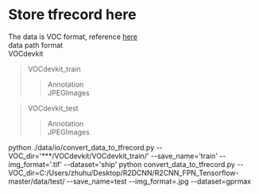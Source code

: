 # Store tfrecord here
The data is VOC format, reference [here](sample.xml)     
data path format  
VOCdevkit  
>VOCdevkit_train  
>>Annotation  
>>JPEGImages   

>VOCdevkit_test   
>>Annotation   
>>JPEGImages   

python ./data/io/convert_data_to_tfrecord.py --VOC_dir='***/VOCdevkit/VOCdevkit_train/' --save_name='train' --img_format='.tif' --dataset='ship'
python convert_data_to_tfrecord.py --VOC_dir=C:/Users/zhuhu/Desktop/R2DCNN/R2CNN_FPN_Tensorflow-master/data/test/ --save_name=test --img_format=.jpg --dataset=gprmax